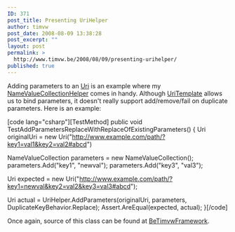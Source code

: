 ```yaml
---
ID: 371
post_title: Presenting UriHelper
author: timvw
post_date: 2008-08-09 13:38:28
post_excerpt: ""
layout: post
permalink: >
  http://www.timvw.be/2008/08/09/presenting-urihelper/
published: true
---
```

<p>Adding parameters to an <a href="http://msdn.microsoft.com/en-us/library/system.uri.aspx">Uri</a> is an example where my <a href="http://www.timvw.be/presenting-namevaluecollectionhelper/">NameValueCollectionHelper</a> comes in handy. Although <a href="http://msdn.microsoft.com/en-us/library/system.uritemplate.aspx">UriTemplate</a> allows us to bind parameters, it doesn't really support add/remove/fail on duplicate parameters. Here is an example:</p>

[code lang="csharp"][TestMethod]
public void TestAddParametersReplaceWithReplaceOfExistingParameters()
{
 Uri originalUri = new Uri("http://www.example.com/path/?key1=val1&key2=val2#abcd")

 NameValueCollection parameters = new NameValueCollection();
 parameters.Add("key1", "newval");
 parameters.Add("key3", "val3");

 Uri expected = new Uri("http://www.example.com/path/?key1=newval&key2=val2&key3=val3#abcd");

 Uri actual = UriHelper.AddParameters(originalUri, parameters, DuplicateKeyBehavior.Replace);
 Assert.AreEqual(expected, actual);
}[/code]

<p>Once again, source of this class can be found at <a href="http://www.codeplex.com/BeTimvwFramework">BeTimvwFramework</a>.</p>